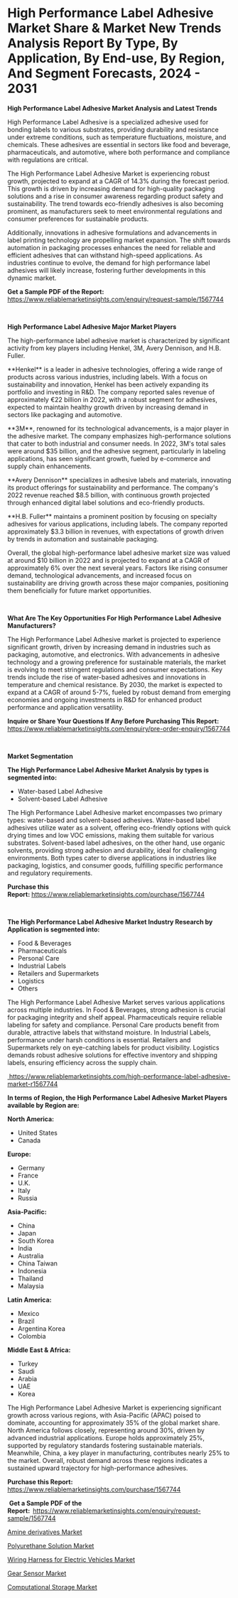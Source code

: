<p><h1>High Performance Label Adhesive Market Share & Market New Trends Analysis Report By Type, By Application, By End-use, By Region, And Segment Forecasts, 2024 - 2031</h1></p><p><strong>High Performance Label Adhesive Market Analysis and Latest Trends</strong></p>
<p><p>High Performance Label Adhesive is a specialized adhesive used for bonding labels to various substrates, providing durability and resistance under extreme conditions, such as temperature fluctuations, moisture, and chemicals. These adhesives are essential in sectors like food and beverage, pharmaceuticals, and automotive, where both performance and compliance with regulations are critical.</p><p>The High Performance Label Adhesive Market is experiencing robust growth, projected to expand at a CAGR of 14.3% during the forecast period. This growth is driven by increasing demand for high-quality packaging solutions and a rise in consumer awareness regarding product safety and sustainability. The trend towards eco-friendly adhesives is also becoming prominent, as manufacturers seek to meet environmental regulations and consumer preferences for sustainable products.</p><p>Additionally, innovations in adhesive formulations and advancements in label printing technology are propelling market expansion. The shift towards automation in packaging processes enhances the need for reliable and efficient adhesives that can withstand high-speed applications. As industries continue to evolve, the demand for high performance label adhesives will likely increase, fostering further developments in this dynamic market.</p></p>
<p><strong>Get a Sample PDF of the Report:&nbsp;</strong> <a href="https://www.reliablemarketinsights.com/enquiry/request-sample/1567744?utm_campaign=1938&utm_medium=2&utm_source=Github&utm_content=ia&utm_term=27122024&utm_id=high-performance-label-adhesive">https://www.reliablemarketinsights.com/enquiry/request-sample/1567744</a></p>
<p>&nbsp;</p>
<p><strong>High Performance Label Adhesive Major Market Players</strong></p>
<p><p>The high-performance label adhesive market is characterized by significant activity from key players including Henkel, 3M, Avery Dennison, and H.B. Fuller. </p><p>**Henkel** is a leader in adhesive technologies, offering a wide range of products across various industries, including labels. With a focus on sustainability and innovation, Henkel has been actively expanding its portfolio and investing in R&D. The company reported sales revenue of approximately €22 billion in 2022, with a robust segment for adhesives, expected to maintain healthy growth driven by increasing demand in sectors like packaging and automotive.</p><p>**3M**, renowned for its technological advancements, is a major player in the adhesive market. The company emphasizes high-performance solutions that cater to both industrial and consumer needs. In 2022, 3M's total sales were around $35 billion, and the adhesive segment, particularly in labeling applications, has seen significant growth, fueled by e-commerce and supply chain enhancements.</p><p>**Avery Dennison** specializes in adhesive labels and materials, innovating its product offerings for sustainability and performance. The company's 2022 revenue reached $8.5 billion, with continuous growth projected through enhanced digital label solutions and eco-friendly products.</p><p>**H.B. Fuller** maintains a prominent position by focusing on specialty adhesives for various applications, including labels. The company reported approximately $3.3 billion in revenues, with expectations of growth driven by trends in automation and sustainable packaging.</p><p>Overall, the global high-performance label adhesive market size was valued at around $10 billion in 2022 and is projected to expand at a CAGR of approximately 6% over the next several years. Factors like rising consumer demand, technological advancements, and increased focus on sustainability are driving growth across these major companies, positioning them beneficially for future market opportunities.</p></p>
<p>&nbsp;</p>
<p><strong>What Are The Key Opportunities For High Performance Label Adhesive Manufacturers?</strong></p>
<p><p>The High Performance Label Adhesive market is projected to experience significant growth, driven by increasing demand in industries such as packaging, automotive, and electronics. With advancements in adhesive technology and a growing preference for sustainable materials, the market is evolving to meet stringent regulations and consumer expectations. Key trends include the rise of water-based adhesives and innovations in temperature and chemical resistance. By 2030, the market is expected to expand at a CAGR of around 5-7%, fueled by robust demand from emerging economies and ongoing investments in R&D for enhanced product performance and application versatility.</p></p>
<p><strong>Inquire or Share Your Questions If Any Before Purchasing This Report:</strong> <a href="https://www.reliablemarketinsights.com/enquiry/pre-order-enquiry/1567744?utm_campaign=1938&utm_medium=2&utm_source=Github&utm_content=ia&utm_term=27122024&utm_id=high-performance-label-adhesive">https://www.reliablemarketinsights.com/enquiry/pre-order-enquiry/1567744</a></p>
<p>&nbsp;</p>
<p><strong>Market Segmentation</strong></p>
<p><strong>The High Performance Label Adhesive Market Analysis by types is segmented into:</strong></p>
<p><ul><li>Water-based Label Adhesive</li><li>Solvent-based Label Adhesive</li></ul></p>
<p><p>The High Performance Label Adhesive market encompasses two primary types: water-based and solvent-based adhesives. Water-based label adhesives utilize water as a solvent, offering eco-friendly options with quick drying times and low VOC emissions, making them suitable for various substrates. Solvent-based label adhesives, on the other hand, use organic solvents, providing strong adhesion and durability, ideal for challenging environments. Both types cater to diverse applications in industries like packaging, logistics, and consumer goods, fulfilling specific performance and regulatory requirements.</p></p>
<p><strong>Purchase this Report:&nbsp;</strong><a href="https://www.reliablemarketinsights.com/purchase/1567744?utm_campaign=1938&utm_medium=2&utm_source=Github&utm_content=ia&utm_term=27122024&utm_id=high-performance-label-adhesive">https://www.reliablemarketinsights.com/purchase/1567744</a></p>
<p>&nbsp;</p>
<p><strong>The High Performance Label Adhesive Market Industry Research by Application is segmented into:</strong></p>
<p><ul><li>Food & Beverages</li><li>Pharmaceuticals</li><li>Personal Care</li><li>Industrial Labels</li><li>Retailers and Supermarkets</li><li>Logistics</li><li>Others</li></ul></p>
<p><p>The High Performance Label Adhesive Market serves various applications across multiple industries. In Food & Beverages, strong adhesion is crucial for packaging integrity and shelf appeal. Pharmaceuticals require reliable labeling for safety and compliance. Personal Care products benefit from durable, attractive labels that withstand moisture. In Industrial Labels, performance under harsh conditions is essential. Retailers and Supermarkets rely on eye-catching labels for product visibility. Logistics demands robust adhesive solutions for effective inventory and shipping labels, ensuring efficiency across the supply chain.</p></p>
<p><a href="https://www.reliablemarketinsights.com/high-performance-label-adhesive-market-r1567744?utm_campaign=1938&utm_medium=2&utm_source=Github&utm_content=ia&utm_term=27122024&utm_id=high-performance-label-adhesive">&nbsp;https://www.reliablemarketinsights.com/high-performance-label-adhesive-market-r1567744</a></p>
<p><strong>In terms of Region, the High Performance Label Adhesive Market Players available by Region are:</strong></p>
<p>
    <p> <strong> North America: </strong>
        <ul>
            <li>United States</li>
            <li>Canada</li>
        </ul>
        </p> 
    <p> <strong> Europe: </strong>
        <ul>
            <li>Germany</li>
            <li>France</li>
            <li>U.K.</li>
            <li>Italy</li>
            <li>Russia</li>
        </ul>
        </p> 
    <p> <strong> Asia-Pacific: </strong>
        <ul>
            <li>China</li>
            <li>Japan</li>
            <li>South Korea</li>
            <li>India</li>
            <li>Australia</li>
            <li>China Taiwan</li>
            <li>Indonesia</li>
            <li>Thailand</li>
            <li>Malaysia</li>
        </ul>
        </p> 
    <p> <strong> Latin America: </strong>
        <ul>
            <li>Mexico</li>
            <li>Brazil</li>
            <li>Argentina Korea</li>
            <li>Colombia</li>
        </ul>
        </p> 
    <p> <strong> Middle East & Africa: </strong>
        <ul>
            <li>Turkey</li>
            <li>Saudi</li>
            <li>Arabia</li>
            <li>UAE</li>
            <li>Korea</li>
        </ul>
    </p>
    </p>
<p><p>The High Performance Label Adhesive Market is experiencing significant growth across various regions, with Asia-Pacific (APAC) poised to dominate, accounting for approximately 35% of the global market share. North America follows closely, representing around 30%, driven by advanced industrial applications. Europe holds approximately 25%, supported by regulatory standards fostering sustainable materials. Meanwhile, China, a key player in manufacturing, contributes nearly 25% to the market. Overall, robust demand across these regions indicates a sustained upward trajectory for high-performance adhesives.</p></p>
<p><strong>Purchase this Report: </strong><a href="https://www.reliablemarketinsights.com/purchase/1567744?utm_campaign=1938&utm_medium=2&utm_source=Github&utm_content=ia&utm_term=27122024&utm_id=high-performance-label-adhesive">https://www.reliablemarketinsights.com/purchase/1567744</a></p>
<p>&nbsp;<strong>Get a Sample PDF of the Report:&nbsp;&nbsp;</strong><a href="https://www.reliablemarketinsights.com/enquiry/request-sample/1567744?utm_campaign=1938&utm_medium=2&utm_source=Github&utm_content=ia&utm_term=27122024&utm_id=high-performance-label-adhesive">https://www.reliablemarketinsights.com/enquiry/request-sample/1567744</a></p>
<p><strong></strong></p>
<p><p><a href="https://www.linkedin.com/pulse/exploring-amine-derivatives-market-size-share-growth-rate-cyxif?utm_campaign=1938&utm_medium=2&utm_source=Github&utm_content=ia&utm_term=27122024&utm_id=high-performance-label-adhesive">Amine derivatives Market</a></p><p><a href="https://www.linkedin.com/pulse/a-mkt-nova-vc8zf?utm_campaign=1938&utm_medium=2&utm_source=Github&utm_content=ia&utm_term=27122024&utm_id=high-performance-label-adhesive">Polyurethane Solution Market</a></p><p><a href="https://www.linkedin.com/pulse/in-depth-wiring-harness-electric-vehicles-market-report-growth-ujzef?utm_campaign=1938&utm_medium=2&utm_source=Github&utm_content=ia&utm_term=27122024&utm_id=high-performance-label-adhesive">Wiring Harness for Electric Vehicles Market</a></p><p><a href="https://www.linkedin.com/pulse/gear-sensor-market-study-findings-forecast-cagr-72-from-2024-2031-rz4rf?utm_campaign=1938&utm_medium=2&utm_source=Github&utm_content=ia&utm_term=27122024&utm_id=high-performance-label-adhesive">Gear Sensor Market</a></p><p><a href="https://www.linkedin.com/pulse/future-forecasts-global-computational-storage-market-show-54-af07f?utm_campaign=1938&utm_medium=2&utm_source=Github&utm_content=ia&utm_term=27122024&utm_id=high-performance-label-adhesive">Computational Storage Market</a></p></p>